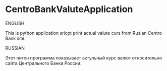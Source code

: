 # CentroBankValuteApplication

ENGLISH

This is python application sricpt print actual valute curs from Rusian Centro Bank site.

RUSSIAN

Этот питон программа показывает актульный курс валют относительно сайта Центрального Банка России.
